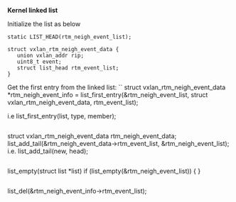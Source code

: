 **Kernel linked list**

Initialize the list as below
```
static LIST_HEAD(rtm_neigh_event_list);
```

```
struct vxlan_rtm_neigh_event_data {
   union vxlan_addr rip;
   uint8_t event;
   struct list_head rtm_event_list;
}
```

Get the first entry from the linked list:
``
struct vxlan_rtm_neigh_event_data *rtm_neigh_event_info = list_first_entry(&rtm_neigh_event_list, struct vxlan_rtm_neigh_event_data, rtm_event_list);

i.e list_first_entry(list, type, member);
```

```
struct vxlan_rtm_neigh_event_data rtm_neigh_event_data;
list_add_tail(&rtm_neigh_event_data->rtm_event_list, &rtm_neigh_event_list);
i.e.
list_add_tail(new, head);
```

```
list_empty(struct list *list) 
if (list_empty(&rtm_neigh_event_list)) {
}
```

```
list_del(&rtm_neigh_event_info->rtm_event_list);
```

